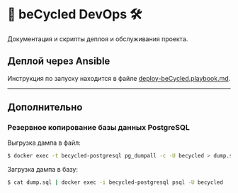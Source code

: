 # 🚴 beCycled DevOps 🛠

Документация и скрипты деплоя и обслуживания проекта.

## Деплой через Ansible

Инструкция по запуску находится в файле
[deploy-beCycled.playbook.md](/ansible/deploy-beCycled.playbook.md).

---

## Дополнительно

### Резервное копирование базы данных PostgreSQL

Выгрузка дампа в файл:

```bash
$ docker exec -t becycled-postgresql pg_dumpall -c -U becycled > dump.sql
```

Загрузка дампа в базу:

```bash
$ cat dump.sql | docker exec -i becycled-postgresql psql -U becycled
```
